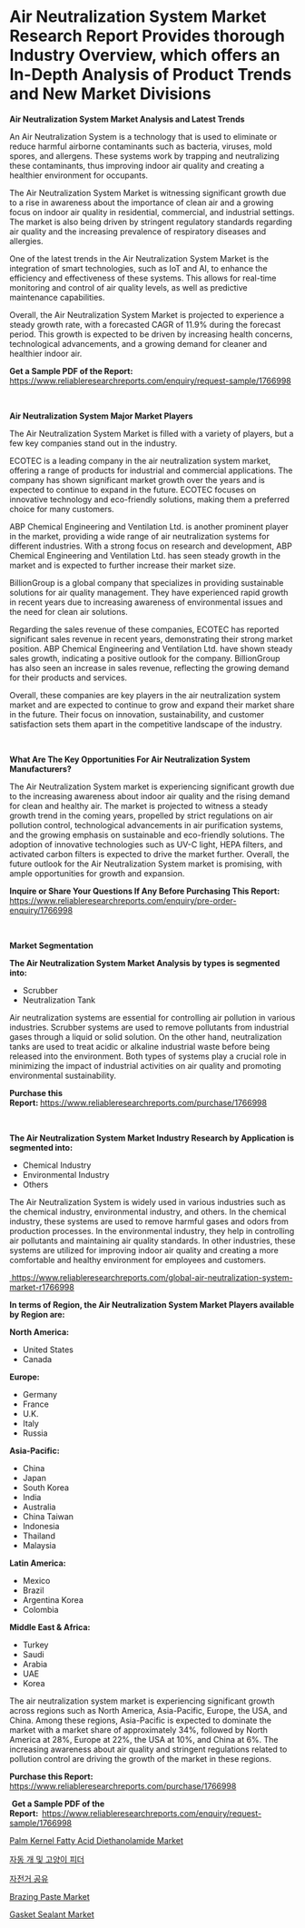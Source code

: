 <p><h1>Air Neutralization System Market Research Report Provides thorough Industry Overview, which offers an In-Depth Analysis of Product Trends and New Market Divisions</h1></p><p><strong>Air Neutralization System Market Analysis and Latest Trends</strong></p>
<p><p>An Air Neutralization System is a technology that is used to eliminate or reduce harmful airborne contaminants such as bacteria, viruses, mold spores, and allergens. These systems work by trapping and neutralizing these contaminants, thus improving indoor air quality and creating a healthier environment for occupants.</p><p>The Air Neutralization System Market is witnessing significant growth due to a rise in awareness about the importance of clean air and a growing focus on indoor air quality in residential, commercial, and industrial settings. The market is also being driven by stringent regulatory standards regarding air quality and the increasing prevalence of respiratory diseases and allergies.</p><p>One of the latest trends in the Air Neutralization System Market is the integration of smart technologies, such as IoT and AI, to enhance the efficiency and effectiveness of these systems. This allows for real-time monitoring and control of air quality levels, as well as predictive maintenance capabilities.</p><p>Overall, the Air Neutralization System Market is projected to experience a steady growth rate, with a forecasted CAGR of 11.9% during the forecast period. This growth is expected to be driven by increasing health concerns, technological advancements, and a growing demand for cleaner and healthier indoor air.</p></p>
<p><strong>Get a Sample PDF of the Report:&nbsp;</strong> <a href="https://www.reliableresearchreports.com/enquiry/request-sample/1766998">https://www.reliableresearchreports.com/enquiry/request-sample/1766998</a></p>
<p>&nbsp;</p>
<p><strong>Air Neutralization System Major Market Players</strong></p>
<p><p>The Air Neutralization System Market is filled with a variety of players, but a few key companies stand out in the industry. </p><p>ECOTEC is a leading company in the air neutralization system market, offering a range of products for industrial and commercial applications. The company has shown significant market growth over the years and is expected to continue to expand in the future. ECOTEC focuses on innovative technology and eco-friendly solutions, making them a preferred choice for many customers. </p><p>ABP Chemical Engineering and Ventilation Ltd. is another prominent player in the market, providing a wide range of air neutralization systems for different industries. With a strong focus on research and development, ABP Chemical Engineering and Ventilation Ltd. has seen steady growth in the market and is expected to further increase their market size. </p><p>BillionGroup is a global company that specializes in providing sustainable solutions for air quality management. They have experienced rapid growth in recent years due to increasing awareness of environmental issues and the need for clean air solutions. </p><p>Regarding the sales revenue of these companies, ECOTEC has reported significant sales revenue in recent years, demonstrating their strong market position. ABP Chemical Engineering and Ventilation Ltd. have shown steady sales growth, indicating a positive outlook for the company. BillionGroup has also seen an increase in sales revenue, reflecting the growing demand for their products and services. </p><p>Overall, these companies are key players in the air neutralization system market and are expected to continue to grow and expand their market share in the future. Their focus on innovation, sustainability, and customer satisfaction sets them apart in the competitive landscape of the industry.</p></p>
<p>&nbsp;</p>
<p><strong>What Are The Key Opportunities For Air Neutralization System Manufacturers?</strong></p>
<p><p>The Air Neutralization System market is experiencing significant growth due to the increasing awareness about indoor air quality and the rising demand for clean and healthy air. The market is projected to witness a steady growth trend in the coming years, propelled by strict regulations on air pollution control, technological advancements in air purification systems, and the growing emphasis on sustainable and eco-friendly solutions. The adoption of innovative technologies such as UV-C light, HEPA filters, and activated carbon filters is expected to drive the market further. Overall, the future outlook for the Air Neutralization System market is promising, with ample opportunities for growth and expansion.</p></p>
<p><strong>Inquire or Share Your Questions If Any Before Purchasing This Report:</strong> <a href="https://www.reliableresearchreports.com/enquiry/pre-order-enquiry/1766998">https://www.reliableresearchreports.com/enquiry/pre-order-enquiry/1766998</a></p>
<p>&nbsp;</p>
<p><strong>Market Segmentation</strong></p>
<p><strong>The Air Neutralization System Market Analysis by types is segmented into:</strong></p>
<p><ul><li>Scrubber</li><li>Neutralization Tank</li></ul></p>
<p><p>Air neutralization systems are essential for controlling air pollution in various industries. Scrubber systems are used to remove pollutants from industrial gases through a liquid or solid solution. On the other hand, neutralization tanks are used to treat acidic or alkaline industrial waste before being released into the environment. Both types of systems play a crucial role in minimizing the impact of industrial activities on air quality and promoting environmental sustainability.</p></p>
<p><strong>Purchase this Report:&nbsp;</strong><a href="https://www.reliableresearchreports.com/purchase/1766998">https://www.reliableresearchreports.com/purchase/1766998</a></p>
<p>&nbsp;</p>
<p><strong>The Air Neutralization System Market Industry Research by Application is segmented into:</strong></p>
<p><ul><li>Chemical Industry</li><li>Environmental Industry</li><li>Others</li></ul></p>
<p><p>The Air Neutralization System is widely used in various industries such as the chemical industry, environmental industry, and others. In the chemical industry, these systems are used to remove harmful gases and odors from production processes. In the environmental industry, they help in controlling air pollutants and maintaining air quality standards. In other industries, these systems are utilized for improving indoor air quality and creating a more comfortable and healthy environment for employees and customers.</p></p>
<p><a href="https://www.reliableresearchreports.com/global-air-neutralization-system-market-r1766998">&nbsp;https://www.reliableresearchreports.com/global-air-neutralization-system-market-r1766998</a></p>
<p><strong>In terms of Region, the Air Neutralization System Market Players available by Region are:</strong></p>
<p>
    <p> <strong> North America: </strong>
        <ul>
            <li>United States</li>
            <li>Canada</li>
        </ul>
        </p> 
    <p> <strong> Europe: </strong>
        <ul>
            <li>Germany</li>
            <li>France</li>
            <li>U.K.</li>
            <li>Italy</li>
            <li>Russia</li>
        </ul>
        </p> 
    <p> <strong> Asia-Pacific: </strong>
        <ul>
            <li>China</li>
            <li>Japan</li>
            <li>South Korea</li>
            <li>India</li>
            <li>Australia</li>
            <li>China Taiwan</li>
            <li>Indonesia</li>
            <li>Thailand</li>
            <li>Malaysia</li>
        </ul>
        </p> 
    <p> <strong> Latin America: </strong>
        <ul>
            <li>Mexico</li>
            <li>Brazil</li>
            <li>Argentina Korea</li>
            <li>Colombia</li>
        </ul>
        </p> 
    <p> <strong> Middle East & Africa: </strong>
        <ul>
            <li>Turkey</li>
            <li>Saudi</li>
            <li>Arabia</li>
            <li>UAE</li>
            <li>Korea</li>
        </ul>
    </p>
    </p>
<p><p>The air neutralization system market is experiencing significant growth across regions such as North America, Asia-Pacific, Europe, the USA, and China. Among these regions, Asia-Pacific is expected to dominate the market with a market share of approximately 34%, followed by North America at 28%, Europe at 22%, the USA at 10%, and China at 6%. The increasing awareness about air quality and stringent regulations related to pollution control are driving the growth of the market in these regions.</p></p>
<p><strong>Purchase this Report: </strong><a href="https://www.reliableresearchreports.com/purchase/1766998">https://www.reliableresearchreports.com/purchase/1766998</a></p>
<p>&nbsp;<strong>Get a Sample PDF of the Report:&nbsp;&nbsp;</strong><a href="https://www.reliableresearchreports.com/enquiry/request-sample/1766998">https://www.reliableresearchreports.com/enquiry/request-sample/1766998</a></p>
<p><strong></strong></p>
<p><p><a href="https://www.linkedin.com/pulse/palm-kernel-fatty-acid-diethanolamide-market-furnish-information-olw1e?trackingId=UB%2FBUEzoQflQd5BUdWxUOA%3D%3D">Palm Kernel Fatty Acid Diethanolamide Market</a></p><p><a href="https://github.com/TimmyMann6767/Market-Research-Report-List-1/blob/main/486209937877.md">자동 개 및 고양이 피더</a></p><p><a href="https://github.com/khytkeqagplkzqvh/Market-Research-Report-List-1/blob/main/363787237876.md">자전거 공유</a></p><p><a href="https://issuu.com/reportprime-2/docs/brazing-paste-market-size-2030.pptx">Brazing Paste Market</a></p><p><a href="https://issuu.com/reportprime-2/docs/gasket-sealant-market-size-2030.pptx">Gasket Sealant Market</a></p></p>